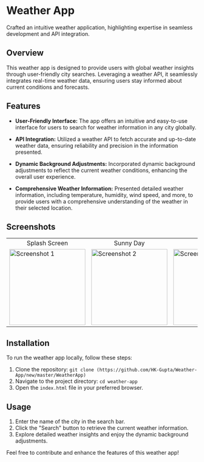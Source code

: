 # Weather App

Crafted an intuitive weather application, highlighting expertise in seamless development and API integration.

## Overview

This weather app is designed to provide users with global weather insights through user-friendly city searches. Leveraging a weather API, it seamlessly integrates real-time weather data, ensuring users stay informed about current conditions and forecasts.

## Features

- **User-Friendly Interface:** The app offers an intuitive and easy-to-use interface for users to search for weather information in any city globally.

- **API Integration:** Utilized a weather API to fetch accurate and up-to-date weather data, ensuring reliability and precision in the information presented.

- **Dynamic Background Adjustments:** Incorporated dynamic background adjustments to reflect the current weather conditions, enhancing the overall user experience.

- **Comprehensive Weather Information:** Presented detailed weather information, including temperature, humidity, wind speed, and more, to provide users with a comprehensive understanding of the weather in their selected location.

## Screenshots

<table>
  <tr align="center">
    <td>Splash Screen</td>
    <td>Sunny Day</td>
    <td>Night</td>
    <td>Cloudy Day</td>  
  </tr>
  <tr>
    <td><img src="https://github.com/HK-Gupta/Weather-App/assets/116277672/efd54196-360a-4ba3-8a35-ce4b326ff4ae" alt="Screenshot 1" width="200"></td>
    <td><img src="https://github.com/HK-Gupta/Weather-App/assets/116277672/fefe7171-6227-4178-81f0-831f15c6ec73" alt="Screenshot 2" width="200"></td>
    <td><img src="https://github.com/HK-Gupta/Weather-App/assets/116277672/435c5c42-cca6-4a70-b099-1699afef6803" alt="Screenshot 3" width="200"></td>
    <td><img src="https://github.com/HK-Gupta/Weather-App/assets/116277672/cdc96aae-4c5c-40e7-85ce-d9dae15492f2" alt="Screenshot 4" width="200"></td>
  </tr>
 </table>

## Installation

To run the weather app locally, follow these steps:

1. Clone the repository: `git clone (https://github.com/HK-Gupta/Weather-App/new/master/WeatherApp)`
2. Navigate to the project directory: `cd weather-app`
3. Open the `index.html` file in your preferred browser.

## Usage

1. Enter the name of the city in the search bar.
2. Click the "Search" button to retrieve the current weather information.
3. Explore detailed weather insights and enjoy the dynamic background adjustments.

Feel free to contribute and enhance the features of this weather app!



